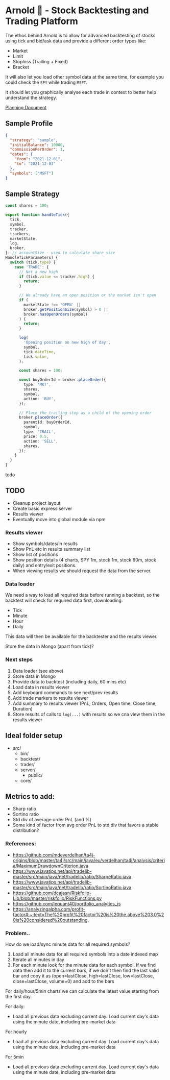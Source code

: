 # Arnold 💪 - Stock Backtesting and Trading Platform

The ethos behind Arnold is to allow for advanced backtesting of stocks using
tick and bid/ask data and provide a different order types like:

- Market
- Limit
- Stoploss (Trailing + Fixed)
- Bracket

It will also let you load other symbol data at the same time, for example you
could check the `SPY` while trading `MSFT`.

It should let you graphically analyse each trade in context to better help
understand the strategy.

[Planning Document](https://docs.google.com/spreadsheets/d/1N1seB3mAqIg3ROXPpYTKMNUkTqltKU_lK6Pl7latbxY/edit#gid=660763236)

## Sample Profile

```json
{
  "strategy": "sample",
  "initialBalance": 10000,
  "commissionPerOrder": 1,
  "dates": {
    "from": "2021-12-01",
    "to": "2021-12-03"
  },
  "symbols": ["MSFT"]
}
```

## Sample Strategy

```typescript
const shares = 100;

export function handleTick({
  tick,
  symbol,
  tracker,
  trackers,
  marketState,
  log,
  broker,
}: // accountSize - used to calculate share size
HandleTickParameters) {
  switch (tick.type) {
    case 'TRADE': {
      // Not a new high
      if (tick.value <= tracker.high) {
        return;
      }

      // We already have an open position or the market isn't open
      if (
        marketState !== 'OPEN' ||
        broker.getPositionSize(symbol) > 0 ||
        broker.hasOpenOrders(symbol)
      ) {
        return;
      }

      log(
        'Opening position on new high of day',
        symbol,
        tick.dateTime,
        tick.value,
      );

      const shares = 100;

      const buyOrderId = broker.placeOrder({
        type: 'MKT',
        shares,
        symbol,
        action: 'BUY',
      });

      // Place the trailing stop as a child of the opening order
      broker.placeOrder({
        parentId: buyOrderId,
        symbol,
        type: 'TRAIL',
        price: 0.5,
        action: 'SELL',
        shares,
      });
    }
  }
}
```

todo

## TODO

- Cleanup project layout
- Create basic express server
- Results viewer
- Eventually move into global module via npm

### Results viewer

- Show symbols/dates/in results
- Show PnL etc in results summary list
- Show list of positions
- Show position details (4 charts, SPY 1m, stock 1m, stock 60m, stock daily) and
  entry/exit positions.
- When viewing results we should request the data from the server.

### Data loader

We need a way to load all required data before running a backtest, so the
backtest will check for required data first, downloading:

- Tick
- Minute
- Hour
- Daily

This data will then be available for the backtester and the results viewer.

Store the data in Mongo (apart from tick)?

### Next steps

1. Data loader (see above)
2. Store data in Mongo
3. Provide data to backtest (including daily, 60 mins etc)
4. Load data in results viewer
5. Add keyboard commands to see next/prev results
6. Add trade markers to results viewer
7. Add summary to results viewer (PnL, Orders, Open time, Close time, Duration)
8. Store results of calls to `log(...)` with results so we cna view them in the
   results viewer

## Ideal folder setup

- src/
  - bin/
  - backtest/
  - trader/
  - server/
    - public/
  - core/

## Metrics to add:

- Sharp ratio
- Sortino ratio
- Std div of average order PnL (and %)
- Some kind of factor from avg order PnL to std div that favors a stable
  distribution?

### References:

- https://github.com/mdeverdelhan/ta4j-origins/blob/master/ta4j/src/main/java/eu/verdelhan/ta4j/analysis/criteria/MaximumDrawdownCriterion.java
- https://www.javatips.net/api/tradelib-master/src/main/java/net/tradelib/ratio/SharpeRatio.java
- https://www.javatips.net/api/tradelib-master/src/main/java/net/tradelib/ratio/SortinoRatio.java
- https://github.com/dcajasn/Riskfolio-Lib/blob/master/riskfolio/RiskFunctions.py
- https://github.com/lequant40/portfolio_analytics_js
- https://analyzingalpha.com/profit-factor#:~:text=The%20profit%20factor%20is%20the,above%203.0%20is%20considered%20outstanding.

### Problem..

How do we load/sync minute data for all required symbols?

1. Load all minute data for all required symbols into a date indexed map
2. Iterate all minutes in day
3. For each minute look for the minute data for each symbol. If we find data
   then add it to the current bars, if we don't then find the last valid bar and
   copy it as (open=lastClose, high=lastClose, low=lastClose, close=lastClose,
   volume=0) and add to the bars

For daily/hour/5min charts we can calculate the latest value starting from the
first day.

For daily:

- Load all previous data excluding current day. Load current day's data using
  the minute date, including pre-market data

For hourly

- Load all previous data excluding current day. Load current day's data using
  the minute date, including pre-market data

For 5min

- Load all previous data excluding current day. Load current day's data using
  the minute date, including pre-market data
